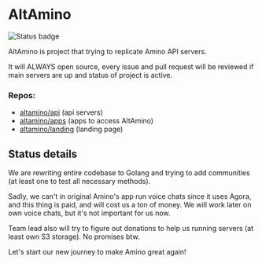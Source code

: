 # AltAmino
![Status badge](https://img.shields.io/badge/status-active-brightgreen)

AltAmino is project that trying to replicate Amino API servers.

It will ALWAYS open source, every issue and pull request will be reviewed if main servers are up and status of project is active.

### Repos:
- [altamino/api](https://github.com/altamino/api) (api servers)
- [altamino/apps](https://github.com/altamino/apps) (apps to access AltAmino)
- [altamino/landing](https://github.com/altamino/landing) (landing page)

## Status details

We are rewriting entire codebase to Golang and trying to add communities (at least one to test all necessary methods).

Sadly, we can't in original Amino's app run voice chats since it uses Agora, and this thing is paid, and will cost us a ton of money. We will work later on own voice chats, but it's not important for us now.

Team lead also will try to figure out donations to help us running servers (at least own S3 storage). No promises btw.

Let's start our new journey to make Amino great again!
